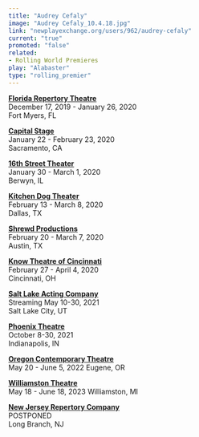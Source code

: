 ```yaml
---
title: "Audrey Cefaly"
image: "Audrey Cefaly_10.4.18.jpg"
link: "newplayexchange.org/users/962/audrey-cefaly"
current: "true"
promoted: "false"
related:
- Rolling World Premieres
play: "Alabaster"
type: "rolling_premier"
---
```


[**Florida Repertory Theatre**](https://www.floridarep.org/the-season/alabaster/)\
December 17, 2019 - January 26, 2020\
Fort Myers, FL

[**Capital Stage**](https://capstage.org/alabaster/)\
January 22 - February 23, 2020\
Sacramento, CA

[**16th Street Theater**](https://16thstreettheater.org/season-thirteen-2020/)\
January 30 - March 1, 2020\
Berwyn, IL

[**Kitchen Dog Theater**](https://www.kitchendogtheater.org/alabaster)\
February 13 - March 8, 2020\
Dallas, TX

[**Shrewd Productions**](http://www.shrewdproductions.com/home)\
February 20 - March 7, 2020\
Austin, TX

[**Know Theatre of Cincinnati**](https://knowtheatre.com/season-22/alabaster/)\
February 27 - April 4, 2020\
Cincinnati, OH

[**Salt Lake Acting Company**](https://www.saltlakeactingcompany.org/)\
Streaming May 10-30, 2021\
Salt Lake City, UT

[**Phoenix Theatre**](https://www.phoenixtheatre.org/201920-phoenix-theatre-season/2020/3/1/alabaster)\
October 8-30, 2021\
Indianapolis, IN

[**Oregon Contemporary Theatre**](https://www.octheatre.org/)\
May 20 - June 5, 2022
Eugene, OR

[**Williamston Theatre**](http://www.williamstontheatre.org/alabaster)\
May 18 - June 18, 2023
Williamston, MI

[**New Jersey Repertory Company**](http://www.njrep.org/index.htm)\
POSTPONED\
Long Branch, NJ
